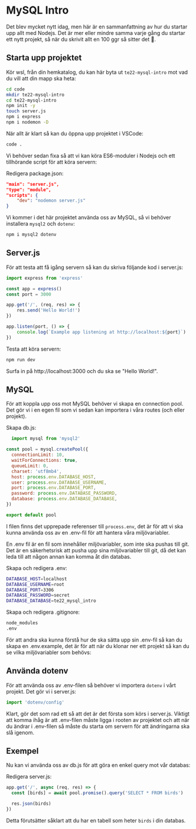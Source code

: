 # MySQL Intro

Det blev mycket nytt idag, men här är en sammanfattning av hur du startar upp allt med Nodejs. Det är mer eller mindre samma varje gång du startar ett nytt projekt, så när du skrivit allt en 100 ggr så sitter det 🦹.

## Starta upp projektet

Kör wsl, från din hemkatalog, du kan här byta ut `te22-mysql-intro` mot vad du vill att din mapp ska heta:

```bash
cd code
mkdir te22-mysql-intro
cd te22-mysql-intro
npm init -y
touch server.js
npm i express
npm i nodemon -D
```

När allt är klart så kan du öppna upp projektet i VSCode:

```bash
code .
```

Vi behöver sedan fixa så att vi kan köra ES6-moduler i Nodejs och ett tillhörande script för att köra servern:

Redigera package.json:
```json
"main": "server.js",
"type": "module",
"scripts": {
    "dev": "nodemon server.js"
}
```

Vi kommer i det här projektet använda oss av MySQL, så vi behöver installera `mysql2` och `dotenv`:

```bash
npm i mysql2 dotenv
```

## Server.js

För att testa att få igång servern så kan du skriva följande kod i server.js:

```javascript
import express from 'express'

const app = express()
const port = 3000

app.get('/', (req, res) => {
    res.send('Hello World!')
})

app.listen(port, () => {
    console.log(`Example app listening at http://localhost:${port}`)
})
```

Testa att köra servern:

```bash
npm run dev
```

Surfa in på http://localhost:3000 och du ska se "Hello World!".

## MySQL

För att koppla upp oss mot MySQL behöver vi skapa en connection pool. Det gör vi i en egen fil som vi sedan kan importera i våra routes (och eller projekt).

Skapa db.js:
```javascript
  import mysql from 'mysql2'

const pool = mysql.createPool({
  connectionLimit: 10,
  waitForConnections: true,
  queueLimit: 0,
  charset: 'utf8mb4',
  host: process.env.DATABASE_HOST,
  user: process.env.DATABASE_USERNAME,
  port: process.env.DATABASE_PORT,
  password: process.env.DATABASE_PASSWORD,
  database: process.env.DATABASE_DATABASE,
})

export default pool
```

I filen finns det upprepade referenser till `process.env`, det är för att vi ska kunna använda oss av en .env-fil för att hantera våra miljövariabler.

En .env fil är en fil som innehåller miljövariabler, som inte ska pushas till git. Det är en säkerhetsrisk att pusha upp sina miljövariabler till git, då det kan leda till att någon annan kan komma åt din databas.


Skapa och redigera .env:
```bash
DATABASE_HOST=localhost
DATABASE_USERNAME=root
DATABASE_PORT=3306
DATABASE_PASSWORD=secret
DATABASE_DATABASE=te22_mysql_intro
```

Skapa och redigera .gitignore:
```bash
node_modules
.env
```

För att andra ska kunna förstå hur de ska sätta upp sin .env-fil så kan du skapa en .env.example, det är för att när du klonar ner ett projekt så kan du se vilka miljövariabler som behövs:

## Använda dotenv

För att använda oss av .env-filen så behöver vi importera `dotenv` i vårt projekt. Det gör vi i server.js:

```javascript
import 'dotenv/config'
```

Klart, gör det som rad ett så att det är det första som körs i server.js. Viktigt att komma ihåg är att .env-filen måste ligga i rooten av projektet och att när du ändrar i .env-filen så måste du starta om servern för att ändringarna ska slå igenom.

## Exempel

Nu kan vi använda oss av db.js för att göra en enkel query mot vår databas:

Redigera server.js:
```javascript
app.get('/', async (req, res) => {
  const [birds] = await pool.promise().query('SELECT * FROM birds')

  res.json(birds)
})
```

Detta förutsätter såklart att du har en tabell som heter `birds` i din databas. 

